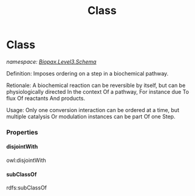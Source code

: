 ﻿---
title: Class
---

# Class
_namespace: [Biopax.Level3.Schema](N-Biopax.Level3.Schema.html)_

Definition: Imposes ordering on a step in a biochemical pathway. 
 
 Retionale: A biochemical reaction can be reversible by itself, 
 but can be physiologically directed In the context Of a pathway, 
 For instance due To flux Of reactants And products. 
 
 Usage: Only one conversion interaction can be ordered at a time, 
 but multiple catalysis Or modulation instances can be part Of 
 one Step.




### Properties

#### disjointWith
owl:disjointWith
#### subClassOf
rdfs:subClassOf
